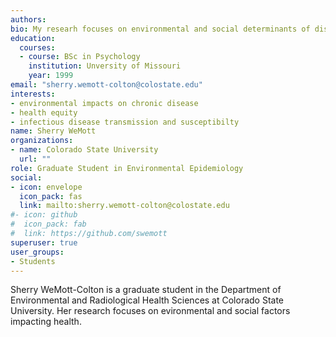 ```yaml
---
authors:
bio: My researh focuses on environmental and social determinants of disease processes and outcomes. For my thesis project I'll be sampling and analyzing nasal viromes of young adult Colorado e-cigarette users compared to non-users. 
education: 
  courses:
  - course: BSc in Psychology
    institution: Unversity of Missouri
    year: 1999
email: "sherry.wemott-colton@colostate.edu"
interests:
- environmental impacts on chronic disease
- health equity
- infectious disease transmission and susceptibilty
name: Sherry WeMott
organizations:
- name: Colorado State University
  url: ""
role: Graduate Student in Environmental Epidemiology
social:
- icon: envelope
  icon_pack: fas
  link: mailto:sherry.wemott-colton@colostate.edu
#- icon: github
#  icon_pack: fab
#  link: https://github.com/swemott
superuser: true
user_groups:
- Students
---
```


Sherry WeMott-Colton is a graduate student in the Department of Environmental and Radiological Health Sciences at Colorado 
State University. Her research focuses on evironmental and social factors impacting health.